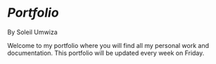 # _Portfolio_

By Soleil Umwiza



Welcome to my portfolio where you will find all my personal work and documentation. This portfolio will be updated every week on Friday.

